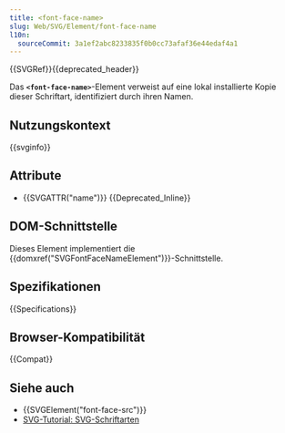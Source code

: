 ```yaml
---
title: <font-face-name>
slug: Web/SVG/Element/font-face-name
l10n:
  sourceCommit: 3a1ef2abc8233835f0b0cc73afaf36e44edaf4a1
---
```


{{SVGRef}}{{deprecated_header}}

Das **`<font-face-name>`**-Element verweist auf eine lokal installierte Kopie dieser Schriftart, identifiziert durch ihren Namen.

## Nutzungskontext

{{svginfo}}

## Attribute

- {{SVGATTR("name")}} {{Deprecated_Inline}}

## DOM-Schnittstelle

Dieses Element implementiert die {{domxref("SVGFontFaceNameElement")}}-Schnittstelle.

## Spezifikationen

{{Specifications}}

## Browser-Kompatibilität

{{Compat}}

## Siehe auch

- {{SVGElement("font-face-src")}}
- [SVG-Tutorial: SVG-Schriftarten](/de/docs/Web/SVG/Tutorial/SVG_fonts)
